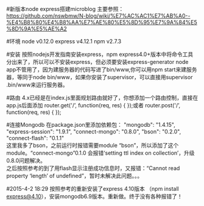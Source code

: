 #新版本node express搭建microblog
主要参照：https://github.com/nswbmw/N-blog/wiki/%E7%AC%AC1%E7%AB%A0--%E4%B8%80%E4%B8%AA%E7%AE%80%E5%8D%95%E7%9A%84%E5%8D%9A%E5%AE%A2

#环境
node v0.12.0
express v4.12.1
npm v2.7.3

#安装
按照nodejs开发指南安装express，npm
express4.0+版本中将命令工具分出来了，所以可以不安装express，但必须要安装express-generator
node app不管用了，因为建服务器的代码写进了bin/www,你可以用npm start来建服务器，等同于node bin/www，如果你安装了supervisor，可以直接用supervisor .bin/www来运行服务器。

#路由
4.x已经是在index.js里面规划路由就好了，你想添加一个路由控制，直接在app.js后面添加
router.get('/’, function(req, res) {
});或者
router.post('/’, function(req, res) {
});

#连接Mongodb
在package.json里添加依赖包：
    "mongodb": "1.4.15",
    "express-session": "1.9.1",
    "connect-mongo": "0.8.0",
    "bson": "0.2.0",
    "connect-flash": "0.1.1"
<br/>这里我多了bson，之前运行时报错需要module “bson”，所以添加了这个module。“connect-mongo”0.1.0 会报错‘setting ttl index on collection’，升级0.8.0问题解决。
<br/>之后按照参考的到了用flash显示注册成功信息时，又报错：“Cannot read property ‘length’ of undefined”，暂时未解决此问题。。。

#2015-4-2 18:29
按照参考的重新安装了express 4.10版本 （npm install express@4.10），安装mongodb6.9版本。重新做。终于没有各种报错了！

